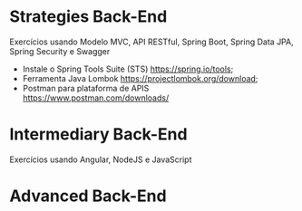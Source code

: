 # Strategies Back-End
Exercícios usando Modelo MVC, API RESTful, Spring Boot, Spring Data JPA, Spring Security e Swagger

- Instale o Spring Tools Suite (STS) <https://spring.io/tools>;
- Ferramenta Java Lombok <https://projectlombok.org/download>;
- Postman para plataforma de APIS <https://www.postman.com/downloads/>

# Intermediary Back-End
Exercícios usando Angular, NodeJS e JavaScript

# Advanced Back-End

